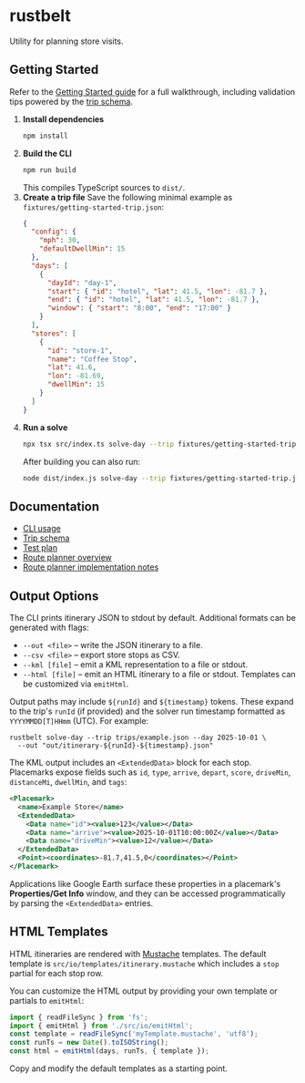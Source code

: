 # rustbelt

Utility for planning store visits.

## Getting Started

Refer to the [Getting Started guide](docs/getting-started.md) for a full walkthrough, including validation tips powered by the [trip schema](docs/trip-schema.json).

1. **Install dependencies**
   ```sh
   npm install
   ```
2. **Build the CLI**
   ```sh
   npm run build
   ```
   This compiles TypeScript sources to `dist/`.
3. **Create a trip file**
   Save the following minimal example as `fixtures/getting-started-trip.json`:
   ```json
   {
     "config": {
       "mph": 30,
       "defaultDwellMin": 15
     },
     "days": [
       {
         "dayId": "day-1",
         "start": { "id": "hotel", "lat": 41.5, "lon": -81.7 },
         "end": { "id": "hotel", "lat": 41.5, "lon": -81.7 },
         "window": { "start": "8:00", "end": "17:00" }
       }
     ],
     "stores": [
       {
         "id": "store-1",
         "name": "Coffee Stop",
         "lat": 41.6,
         "lon": -81.69,
         "dwellMin": 15
       }
     ]
   }
   ```
4. **Run a solve**
   ```sh
   npx tsx src/index.ts solve-day --trip fixtures/getting-started-trip.json --day day-1
   ```
   After building you can also run:
   ```sh
   node dist/index.js solve-day --trip fixtures/getting-started-trip.json --day day-1
   ```

## Documentation

- [CLI usage](docs/rust-belt-cli-documentation.md)
- [Trip schema](docs/trip-schema.json)
- [Test plan](docs/rust-belt-test-plan.md)
- [Route planner overview](docs/route-planner-overview.md)
- [Route planner implementation notes](docs/route-planner-implementation.md)

## Output Options

The CLI prints itinerary JSON to stdout by default. Additional formats can
be generated with flags:

- `--out <file>` – write the JSON itinerary to a file.
- `--csv <file>` – export store stops as CSV.
- `--kml [file]` – emit a KML representation to a file or stdout.
- `--html [file]` – emit an HTML itinerary to a file or stdout. Templates can be customized via `emitHtml`.

Output paths may include `${runId}` and `${timestamp}` tokens. These expand to
the trip's `runId` (if provided) and the solver run timestamp formatted as
`YYYYMMDD[T]HHmm` (UTC). For example:

```
rustbelt solve-day --trip trips/example.json --day 2025-10-01 \
  --out "out/itinerary-${runId}-${timestamp}.json"
```

The KML output includes an `<ExtendedData>` block for each stop. Placemarks
expose fields such as `id`, `type`, `arrive`, `depart`, `score`, `driveMin`,
`distanceMi`, `dwellMin`, and `tags`:

```xml
<Placemark>
  <name>Example Store</name>
  <ExtendedData>
    <Data name="id"><value>123</value></Data>
    <Data name="arrive"><value>2025-10-01T10:00:00Z</value></Data>
    <Data name="driveMin"><value>12</value></Data>
  </ExtendedData>
  <Point><coordinates>-81.7,41.5,0</coordinates></Point>
</Placemark>
```

Applications like Google Earth surface these properties in a placemark's
**Properties/Get Info** window, and they can be accessed programmatically by
parsing the `<ExtendedData>` entries.

## HTML Templates

HTML itineraries are rendered with [Mustache](https://mustache.github.io/) templates.
The default template is `src/io/templates/itinerary.mustache` which includes
a `stop` partial for each stop row.

You can customize the HTML output by providing your own template or partials
to `emitHtml`:

```ts
import { readFileSync } from 'fs';
import { emitHtml } from './src/io/emitHtml';
const template = readFileSync('myTemplate.mustache', 'utf8');
const runTs = new Date().toISOString();
const html = emitHtml(days, runTs, { template });
```

Copy and modify the default templates as a starting point.
